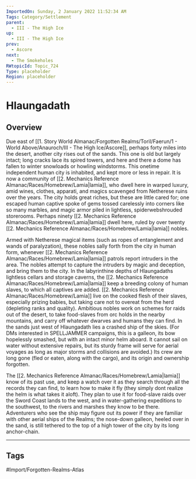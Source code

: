 ```yaml
---
ImportedOn: Sunday, 2 January 2022 11:52:34 AM
Tags: Category/Settlement
parent:
  - III - The High Ice
up:
  - III - The High Ice
prev:
  - Ascore
next:
  - The Smokeholes
RWtopicId: Topic_724
Type: placeholder
Region: placeholder
---
```

# Hlaungadath
## Overview
Due east of [[1. Story World Almanac/Forgotten Realms/Toril/Faerun/1 - World Above/Anauroch/III - The High Ice/Ascore]], perhaps forty miles into the desert, another city rises out of the sands. This one is old but largely intact; long cracks lace its spired towers, and here and there a dome has fallen to winter snowloads or howling windstorms. This onetime independent human city is inhabited, and kept more or less in repair. It is now a community of [[2. Mechanics Reference Almanac/Races/Homebrew/Lamia|lamia]], who dwell here in warped luxury, amid wines, clothes, apparati, and magics scavenged from Netherese ruins over the years. The city holds great riches, but these are little cared for; one escaped human captive spoke of gems tossed carelessly into corners like so many marbles, and magic armor piled in lightless, spiderwebshrouded storerooms. Perhaps ninety [[2. Mechanics Reference Almanac/Races/Homebrew/Lamia|lamia]] dwell here, ruled by over twenty [[2. Mechanics Reference Almanac/Races/Homebrew/Lamia|lamia]] nobles.

Armed with Netherese magical items (such as ropes of entanglement and wands of paralyzation), these nobles sally forth from the city in human form, whenever [[2. Mechanics Reference Almanac/Races/Homebrew/Lamia|lamia]] patrols report intruders in the area. The nobles attempt to capture the intruders by magic and deception, and bring them to the city. In the labyrinthine depths of Hlaungadaths lightless cellars and storage caverns, the [[2. Mechanics Reference Almanac/Races/Homebrew/Lamia|lamia]] keep a breeding colony of human slaves, to which all captives are added. [[2. Mechanics Reference Almanac/Races/Homebrew/Lamia]] live on the cooked flesh of their slaves, especially prizing babies, but taking care not to overeat from the herd (depleting ranks and quality). Ambitious nobles work on schemes for raids out of the desert, to take food-slaves from orc holds in the nearby mountains, and carry off whatever dwarves and humans they can find. In the sands just west of Hlaungadath lies a crashed ship of the skies. (For DMs interested in SPELLJAMMER campaigns, this is a galleon, its bow hopelessly smashed, but with an intact minor helm aboard. It cannot sail on water without extensive repairs, but its sturdy frame will serve for aerial voyages as long as major storms and collisions are avoided.) Its crew are long gone (fled or eaten, along with the cargo), and its origin and ownership forgotten.

The [[2. Mechanics Reference Almanac/Races/Homebrew/Lamia|lamia]] know of its past use, and keep a watch over it as they search through all the records they can find, to learn how to make it fly (they simply dont realize the helm is what takes it aloft). They plan to use it for food-slave raids over the Sword Coast lands to the west, and in water-gathering expeditions to the southwest, to the rivers and marshes they know to be there. Adventurers who see the ship may figure out its power if they are familiar with other aerial ships of the Realms; the nose-down galleon, heeled over in the sand, is still tethered to the top of a high tower of the city by its long anchor-chain.


---
## Tags
#Import/Forgotten-Realms-Atlas

